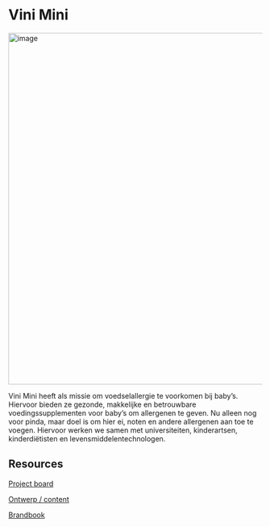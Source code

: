 # Vini Mini

<img width="697" alt="image" src="https://user-images.githubusercontent.com/1061632/191277474-79a1c941-47d6-4cef-84d8-ac143f7d3d90.png">

Vini Mini heeft als missie om voedselallergie te voorkomen bij baby’s. Hiervoor bieden ze gezonde, makkelijke en betrouwbare voedingssupplementen voor baby’s om allergenen te geven. Nu alleen nog voor pinda, maar doel is om hier ei, noten en andere allergenen aan toe te voegen. Hiervoor werken we samen met universiteiten, kinderartsen, kinderdiëtisten en levensmiddelentechnologen.

## Resources

[Project board](https://github.com/orgs/fdnd-agency/projects/6) 

[Ontwerp / content](https://github.com/fdnd-agency/vini-mini/blob/main/Online-Dagboek-UVA-Eindproduct.pdf)

[Brandbook](https://github.com/fdnd-agency/vini-mini/blob/main/Vini%20Mini%20Brandbook%20V.pdf)
